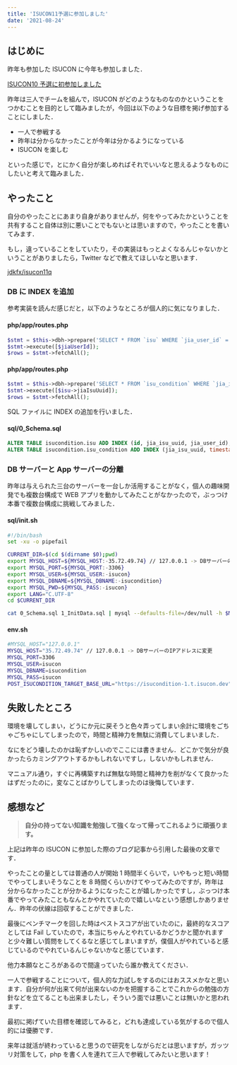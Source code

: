 ```yaml
---
title: 'ISUCON11予選に参加しました'
date: '2021-08-24'
---
```


## **はじめに**

昨年も参加した ISUCON に今年も参加しました．

[ISUCON10 予選に初参加しました](https://jdkfx17.hatenablog.com/entry/2020/09/14/130728)

昨年は三人でチームを組んで，ISUCON がどのようなものなのかということをつかむことを目的として臨みましたが，今回は以下のような目標を掲げ参加することにしました．

- 一人で参戦する
- 昨年は分からなかったことが今年は分かるようになっている
- ISUCON を楽しむ

といった感じで，とにかく自分が楽しめればそれでいいなと思えるようなものにしたいと考えて臨みました．

## **やったこと**

自分のやったことにあまり自身がありませんが，何をやってみたかということを共有すること自体は別に悪いことでもないとは思いますので，やったことを書いてみます．

もし，違っていることをしていたり，その実装はもっとよくなるんじゃないかということがありましたら，Twitter などで教えてほしいなと思います．

[jdkfx/isucon11q](https://github.com/jdkfx/isucon11q)

### **DB に INDEX を追加**

参考実装を読んだ感じだと，以下のようなところが個人的に気になりました．

#### **php/app/routes.php**

```php
$stmt = $this->dbh->prepare('SELECT * FROM `isu` WHERE `jia_user_id` = ? ORDER BY `id` DESC');
$stmt->execute([$jiaUserId]);
$rows = $stmt->fetchAll();
```

#### **php/app/routes.php**

```php
$stmt = $this->dbh->prepare('SELECT * FROM `isu_condition` WHERE `jia_isu_uuid` = ? ORDER BY `timestamp` DESC LIMIT 1');
$stmt->execute([$isu->jiaIsuUuid]);
$rows = $stmt->fetchAll();
```

SQL ファイルに INDEX の追加を行いました．

#### **sql/0_Schema.sql**

```sql
ALTER TABLE isucondition.isu ADD INDEX (id, jia_isu_uuid, jia_user_id);
ALTER TABLE isucondition.isu_condition ADD INDEX (jia_isu_uuid, timestamp);
```

### **DB サーバーと App サーバーの分離**

昨年は与えられた三台のサーバーを一台しか活用することがなく，個人の趣味開発でも複数台構成で WEB アプリを動かしてみたことがなかったので，ぶっつけ本番で複数台構成に挑戦してみました．

#### **sql/init.sh**

```sh
#!/bin/bash
set -xu -o pipefail

CURRENT_DIR=$(cd $(dirname $0);pwd)
export MYSQL_HOST=${MYSQL_HOST:-35.72.49.74} // 127.0.0.1 -> DBサーバーのIPアドレスに変更
export MYSQL_PORT=${MYSQL_PORT:-3306}
export MYSQL_USER=${MYSQL_USER:-isucon}
export MYSQL_DBNAME=${MYSQL_DBNAME:-isucondition}
export MYSQL_PWD=${MYSQL_PASS:-isucon}
export LANG="C.UTF-8"
cd $CURRENT_DIR

cat 0_Schema.sql 1_InitData.sql | mysql --defaults-file=/dev/null -h $MYSQL_HOST -P $MYSQL_PORT -u $MYSQL_USER $MYSQL_DBNAME
```

#### **env.sh**

```sh
#MYSQL_HOST="127.0.0.1"
MYSQL_HOST="35.72.49.74" // 127.0.0.1 -> DBサーバーのIPアドレスに変更
MYSQL_PORT=3306
MYSQL_USER=isucon
MYSQL_DBNAME=isucondition
MYSQL_PASS=isucon
POST_ISUCONDITION_TARGET_BASE_URL="https://isucondition-1.t.isucon.dev"
```

## **失敗したところ**

環境を壊してしまい，どうにか元に戻そうと色々弄ってしまい余計に環境をごちゃごちゃにしてしまったので，時間と精神力を無駄に消費してしまいました．

なにをどう壊したのかは恥ずかしいのでここには書きません．どこかで気分が良かったらカミングアウトするかもしれないですし，しないかもしれません．

マニュアル通り，すぐに再構築すれば無駄な時間と精神力を削がなくて良かったはずだったのに，変なことばかりしてしまったのは後悔しています．

## **感想など**

> **自分の持ってない知識を勉強して強くなって帰ってこれるように頑張ります。**

上記は昨年の ISUCON に参加した際のブログ記事から引用した最後の文章です．

やったことの量としては普通の人が開始 1 時間半くらいで，いやもっと短い時間でやってしまいそうなことを 8 時間くらいかけてやってみたのですが，昨年は分からなかったことが分かるようになったことが嬉しかったですし，ぶっつけ本番でやってみたこともなんとかやれていたので嬉しいなという感想しかありません．昨年の伏線は回収することができました．

最後にベンチマークを回した時はベストスコアが出ていたのに，最終的なスコアとしては Fail していたので，本当にちゃんとやれているかどうかと聞かれますと少々難しい質問をしてくるなと感じてしまいますが，僕個人がやれていると感じているのでやれているんじゃないかなと感じています．

他力本願なところがあるので間違っていたら誰か教えてください．

一人で参戦することについて，個人的な力試しをするのにはおススメかなと思います．自分が何が出来て何が出来ないのかを把握することでこれからの勉強の方針などを立てることも出来ましたし，そういう面では悪いことは無いかと思われます．

最初に掲げていた目標を確認してみると，どれも達成している気がするので個人的には優勝です．

来年は就活が終わっていると思うので研究をしながらだとは思いますが，ガッツリ対策をして，php を書く人を連れて三人で参戦してみたいと思います！
